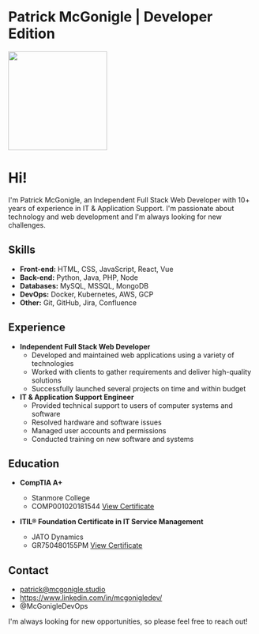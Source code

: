 # Patrick McGonigle | Developer Edition

<img src="https://resources.mcgonigle.studio/images/me.jpg" width="200">


# Hi!

I'm Patrick McGonigle, an Independent Full Stack Web Developer with 10+ years of experience in IT & Application Support. I'm passionate about technology and web development and I'm always looking for new challenges.

## Skills

* **Front-end:** HTML, CSS, JavaScript, React, Vue
* **Back-end:** Python, Java, PHP, Node
* **Databases:** MySQL, MSSQL, MongoDB
* **DevOps:** Docker, Kubernetes, AWS, GCP
* **Other:** Git, GitHub, Jira, Confluence

## Experience

* **Independent Full Stack Web Developer**
    * Developed and maintained web applications using a variety of technologies
    * Worked with clients to gather requirements and deliver high-quality solutions
    * Successfully launched several projects on time and within budget
* **IT & Application Support Engineer**
    * Provided technical support to users of computer systems and software
    * Resolved hardware and software issues
    * Managed user accounts and permissions
    * Conducted training on new software and systems

## Education

* **CompTIA A+**
    * Stanmore College
    * COMP001020181544 [View Certificate](https://resources.mcgonigle.studio/files/certificates/CompTIA_A+_certificate.pdf)

* **ITIL® Foundation Certificate in IT Service Management**
    * JATO Dynamics
    * GR750480155PM [View Certificate](https://resources.mcgonigle.studio/files/certificates/Patrick%20McGonigle%20-%20ITIL%20Foundation%202018%20e-Cert.pdf)

<!-- ## Projects

* [Project Name](https://github.com/YourUserName/ProjectName)
* [Project Name](https://github.com/YourUserName/ProjectName)
* [Project Name](https://github.com/YourUserName/ProjectName) -->

## Contact

* patrick@mcgonigle.studio
* https://www.linkedin.com/in/mcgonigledev/
* @McGonigleDevOps

I'm always looking for new opportunities, so please feel free to reach out!
